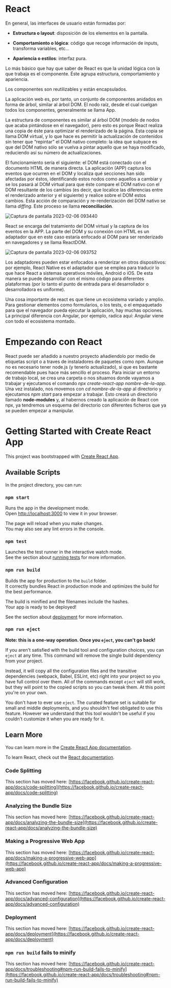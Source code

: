 # React
En general, las interfaces de usuario están formadas por:

-	**Estructura o layout**: disposición de los elementos en la pantalla.

-	**Comportamiento o lógica**: código que recoge información de inputs, transforma variables, etc…

-	**Apariencia o estilos**: interfaz pura.

Lo más básico que hay que saber de React es que la unidad lógica con la que trabaja es el componente. Éste agrupa estructura, comportamiento y apariencia.

Los componentes son reutilizables y están encapsulados. 

La aplicación web es, por tanto, un conjunto de componentes anidados en forma de árbol, similar al árbol DOM. El nodo raíz, desde el cual cuelgan todos los componentes, generalmente se llama App.

La estructura de componentes es similar al árbol DOM (modelo de nodos que acaba pintándose en el navegador), pero esto es porque React realiza una copia de éste para optimizar el renderizado de la página. Esta copia se llama DOM virtual, y lo que hace es permitir la actualización de contenidos sin tener que “repintar” el DOM nativo completo: la idea que subyace es que del DOM nativo sólo se vuelva a pintar aquello que se haya modificado, reduciendo así su número de actualizaciones.

El funcionamiento sería el siguiente: el DOM está conectado con el documento HTML de manera directa. La aplicación (APP) captura los eventos que ocurren en el DOM y localiza qué secciones han sido afectadas por éstos, identificando estos nodos como aquellos a cambiar y se los pasará al DOM virtual para que éste compare el DOM nativo con el DOM resultante de los cambios (es decir, que localice las diferencias entre el renderizado anterior y el siguiente) y realice sobre el DOM estos cambios. Esta acción de comparación y re-renderización del DOM nativo se llama *diffing*. Este proceso se llama **reconciliación**.

![Captura de pantalla 2023-02-06 093440](https://user-images.githubusercontent.com/98398933/216926014-64a09b35-601e-44cf-9ea1-c72ab3994064.jpg)

React se encarga del tratamiento del DOM virtual y la captura de los eventos en la APP. La parte del DOM y su conexión con HTML es un adaptador que en este caso estaría enfocado al DOM para ser renderizado en navegadores y se llama ReactDOM.

![Captura de pantalla 2023-02-06 093752](https://user-images.githubusercontent.com/98398933/216926135-d8c9d542-f064-4378-83ad-a2b840c4d483.jpg)

Los adaptadores pueden estar enfocados a renderizar en otros dispositivos: por ejemplo, React Native es el adaptador que se emplea para traducir lo que hace React a sistemas operativos móviles, Android o iOS. De esta manera se puede desarrollar con el mismo código para diferentes plataformas (por lo tanto el punto de entrada para el desarrollador o desarrolladora es uniforme).

Una cosa importante de react es que tiene un ecosistema variado y amplio. Para gestionar elementos como formularios, o los tests, o el empaquetado para que el navegador pueda ejecutar la aplicación, hay muchas opciones. La principal diferencia con Angular, por ejemplo, radica aquí: Angular viene con todo el ecosistema montado.

# Empezando con React
React puede ser añadido a nuestro proyecto añadiendolo por medio de etiquetas script o a traves de instaladores de paquetes como npm.
Aunque no es necesario tener node.js (y tenerlo actualizado), si que es bastante recomendable pues hace más sencillo el proceso. Para iniciar un entorno de trabajo local, se crea una carpeta o nos situamos donde vayamos a trabajar y ejecutamos el comando *npx create-react-app nombre-de-la-app*. Una vez instalado, nos movemos con *cd nombre-de-la-app* al directorio y ejecutamos *npm start* para empezar a trabajar. Esto creará un directorio llamado **node-modules** y, al habernos creado la aplicación de React con npx, ya tendremos un esquema del directorio con diferentes ficheros que ya se pueden empezar a manipular.

#
#
#

# Getting Started with Create React App

This project was bootstrapped with [Create React App](https://github.com/facebook/create-react-app).

## Available Scripts

In the project directory, you can run:

### `npm start`

Runs the app in the development mode.\
Open [http://localhost:3000](http://localhost:3000) to view it in your browser.

The page will reload when you make changes.\
You may also see any lint errors in the console.

### `npm test`

Launches the test runner in the interactive watch mode.\
See the section about [running tests](https://facebook.github.io/create-react-app/docs/running-tests) for more information.

### `npm run build`

Builds the app for production to the `build` folder.\
It correctly bundles React in production mode and optimizes the build for the best performance.

The build is minified and the filenames include the hashes.\
Your app is ready to be deployed!

See the section about [deployment](https://facebook.github.io/create-react-app/docs/deployment) for more information.

### `npm run eject`

**Note: this is a one-way operation. Once you `eject`, you can't go back!**

If you aren't satisfied with the build tool and configuration choices, you can `eject` at any time. This command will remove the single build dependency from your project.

Instead, it will copy all the configuration files and the transitive dependencies (webpack, Babel, ESLint, etc) right into your project so you have full control over them. All of the commands except `eject` will still work, but they will point to the copied scripts so you can tweak them. At this point you're on your own.

You don't have to ever use `eject`. The curated feature set is suitable for small and middle deployments, and you shouldn't feel obligated to use this feature. However we understand that this tool wouldn't be useful if you couldn't customize it when you are ready for it.

## Learn More

You can learn more in the [Create React App documentation](https://facebook.github.io/create-react-app/docs/getting-started).

To learn React, check out the [React documentation](https://reactjs.org/).

### Code Splitting

This section has moved here: [https://facebook.github.io/create-react-app/docs/code-splitting](https://facebook.github.io/create-react-app/docs/code-splitting)

### Analyzing the Bundle Size

This section has moved here: [https://facebook.github.io/create-react-app/docs/analyzing-the-bundle-size](https://facebook.github.io/create-react-app/docs/analyzing-the-bundle-size)

### Making a Progressive Web App

This section has moved here: [https://facebook.github.io/create-react-app/docs/making-a-progressive-web-app](https://facebook.github.io/create-react-app/docs/making-a-progressive-web-app)

### Advanced Configuration

This section has moved here: [https://facebook.github.io/create-react-app/docs/advanced-configuration](https://facebook.github.io/create-react-app/docs/advanced-configuration)

### Deployment

This section has moved here: [https://facebook.github.io/create-react-app/docs/deployment](https://facebook.github.io/create-react-app/docs/deployment)

### `npm run build` fails to minify

This section has moved here: [https://facebook.github.io/create-react-app/docs/troubleshooting#npm-run-build-fails-to-minify](https://facebook.github.io/create-react-app/docs/troubleshooting#npm-run-build-fails-to-minify)
